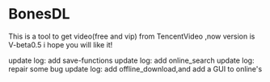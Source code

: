# BonesDL

This is a tool to get video(free and vip) from TencentVideo ,now version is V-beta0.5
i hope you will like it!

update log:
add save-functions
update log:
add online_search
update log:
repair some bug
update log:
add offline_download,and add a GUI to online's
